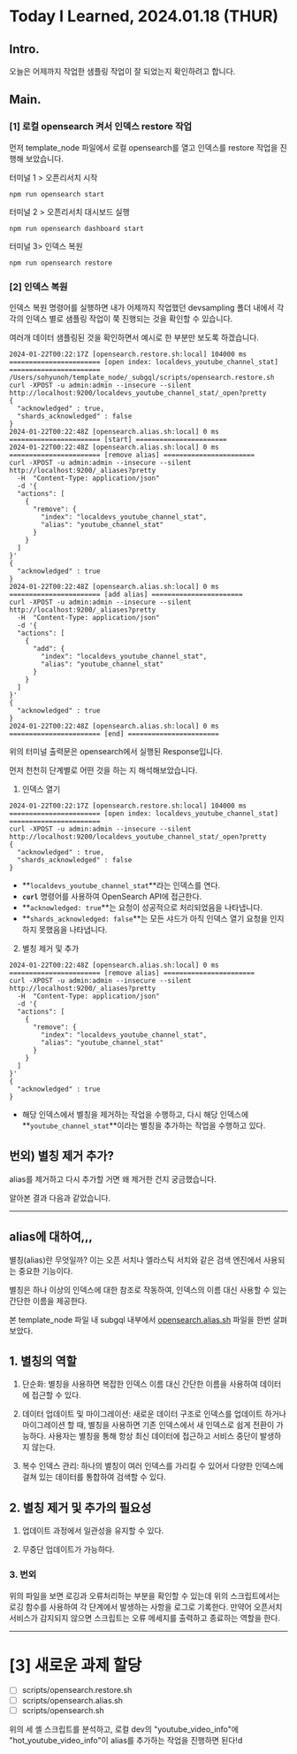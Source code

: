 # Today I Learned, 2024.01.18 (THUR)

## Intro.
오늘은 어제까지 작업한 샘플링 작업이 잘 되었는지 확인하려고 합니다.

## Main.
### [1] 로컬 opensearch 켜서 인덱스 restore 작업

먼저 template_node 파일에서 로컬 opensearch를 열고 인덱스를 restore 작업을 진행해 보았습니다.

터미널 1 > 오픈리서치 시작

```
npm run opensearch start
```

터미널 2 >  오픈리서치 대시보드 실행

```
npm run opensearch dashboard start
```

터미널 3> 인덱스 복원

```
npm run opensearch restore
```

### [2] 인덱스 복원

인덱스 복원 명령어를 실행하면 내가 어제까지 작업했던 devsampling 폴더 내에서 각각의 인덱스 별로 샘플링 작업이 쭉 진행되는 것을 확인할 수 있습니다. 

여러개 데이터 샘플링된 것을 확인하면서  예시로 한 부분만 보도록 하겠습니다.


```shell
2024-01-22T00:22:17Z [opensearch.restore.sh:local] 104000 ms ======================= [open index: localdevs_youtube_channel_stat] =======================
/Users/sohyunoh/template_node/_subgql/scripts/opensearch.restore.sh
curl -XPOST -u admin:admin --insecure --silent http://localhost:9200/localdevs_youtube_channel_stat/_open?pretty
{
  "acknowledged" : true,
  "shards_acknowledged" : false
}
2024-01-22T00:22:48Z [opensearch.alias.sh:local] 0 ms ======================= [start] =======================
2024-01-22T00:22:48Z [opensearch.alias.sh:local] 0 ms ======================= [remove alias] =======================
curl -XPOST -u admin:admin --insecure --silent http://localhost:9200/_aliases?pretty
  -H  "Content-Type: application/json" 
  -d '{
  "actions": [
    {
      "remove": {
        "index": "localdevs_youtube_channel_stat",
        "alias": "youtube_channel_stat"
      }
    }
  ]
}'
{
  "acknowledged" : true
}
2024-01-22T00:22:48Z [opensearch.alias.sh:local] 0 ms ======================= [add alias] =======================
curl -XPOST -u admin:admin --insecure --silent http://localhost:9200/_aliases?pretty
  -H  "Content-Type: application/json" 
  -d '{
  "actions": [
    {
      "add": {
        "index": "localdevs_youtube_channel_stat",
        "alias": "youtube_channel_stat"
      }
    }
  ]
}'
{
  "acknowledged" : true
}
2024-01-22T00:22:48Z [opensearch.alias.sh:local] 0 ms ======================= [end] =======================
```

위의 터미널 출력문은 opensearch에서 실행된 Response입니다.

먼저 천천히 단계별로 어떤 것을 하는 지 해석해보았습니다.

1) 인덱스 열기

```shell
2024-01-22T00:22:17Z [opensearch.restore.sh:local] 104000 ms ======================= [open index: localdevs_youtube_channel_stat] =======================
curl -XPOST -u admin:admin --insecure --silent http://localhost:9200/localdevs_youtube_channel_stat/_open?pretty
{
  "acknowledged" : true,
  "shards_acknowledged" : false
}
```

- **`localdevs_youtube_channel_stat`**라는 인덱스를 연다.
- **`curl`** 명령어를 사용하여 OpenSearch API에 접근한다.
- **`acknowledged: true`**는 요청이 성공적으로 처리되었음을 나타냅니다.
- **`shards_acknowledged: false`**는 모든 샤드가 아직 인덱스 열기 요청을 인지하지 못했음을 나타냅니다.


2) 별칭 제거 및 추가

```shell
2024-01-22T00:22:48Z [opensearch.alias.sh:local] 0 ms ======================= [remove alias] =======================
curl -XPOST -u admin:admin --insecure --silent http://localhost:9200/_aliases?pretty
  -H  "Content-Type: application/json" 
  -d '{
  "actions": [
    {
      "remove": {
        "index": "localdevs_youtube_channel_stat",
        "alias": "youtube_channel_stat"
      }
    }
  ]
}'
{
  "acknowledged" : true
}
```

- 해당 인덱스에서 별칭을 제거하는 작업을 수행하고, 다시 해당 인덱스에 **`youtube_channel_stat`**이라는 별칭을 추가하는 작업을 수행하고 있다.

## 번외) 별칭 제거 추가?

alias를 제거하고 다시 추가할 거면 왜 제거한 건지 궁금했습니다. 

알아본 결과 다음과 같았습니다.

---

## alias에 대하여,,,

별칭(alias)란 무엇일까? 이는 오픈 서치나 엘라스틱 서치와 같은 검색 엔진에서 사용되는 중요한 기능이다. 

별칭은 하나 이상의 인덱스에 대한 참조로 작동하여, 인덱스의 이름 대신 사용할 수 있는 간단한 이름을 제공한다. 

본 template_node 파일 내 subgql 내부에서 [opensearch.alias.sh]() 파일을 한번 살펴보았다.

 ## 1. 별칭의 역할

1) 단순화: 별칭을 사용하면 복잡한 인덱스 이름 대신 간단한 이름을 사용하여 데이터에 접근할 수 있다. 

2) 데이터 업데이트 및 마이그레이션: 새로운 데이터 구조로 인덱스를 업데이트 하거나 마이그레이션 할 때, 별칭을 사용하면 기존 인덱스에서 새 인덱스로 쉽게 전환이 가능하다. 사용자는 별칭을 통해 항상 최신 데이터에 접근하고 서비스 중단이 발생하지 않는다. 

3) 복수 인덱스 관리: 하나의 별칭이 여러 인덱스를 가리킬 수 있어서 다양한 인덱스에 걸쳐 있는 데이터를 통합하여 검색할 수 있다.

## 2. 별칭 제거 및 추가의 필요성

1) 업데이트 과정에서 일관성을 유지할 수 있다. 

2) 무중단 업데이트가 가능하다.

### 3. 번외

위의 파일을 보면 로깅과 오류처리하는 부분을 확인할 수 있는데 위의 스크립트에서는 로깅 함수를 사용하여 각 단계에서 발생하는 사항을 로그로 기록한다. 만약어 오픈서치 서비스가 감지되지 않으면 스크립트는 오류 메세지를 출력하고 종료하는 역할을 한다.


--- 

# [3] 새로운 과제 할당

- [ ]  scripts/opensearch.restore.sh
- [ ]  scripts/opensearch.alias.sh
- [ ]  scripts/opensearch.sh

위의 세 셸 스크립트를 분석하고,  로컬 dev의 "youtube_video_info"에 "hot_youtube_video_info"이 alias를 추가하는 작업을 진행하면 된다!d